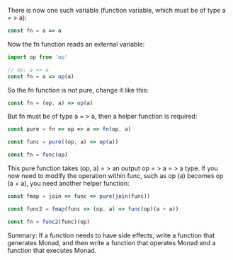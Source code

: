 There is now one such variable (function variable, which must be of type a = > a):
```ts
const fn = a => a
```
Now the fn function reads an external variable:
```ts
import op from 'op'

// op: a => a
const fn = a => op(a)
```
So the fn function is not pure, change it like this:
```ts
const fn = (op, a) => op(a)
```
But fn must be of type a = > a, then a helper function is required:
```ts
const pure = fn => op => a => fn(op, a)

const func = pure((op, a) => op(a))

const fn = func(op)
```
This pure function takes (op, a) = > an output op = > a = > a type.
If you now need to modify the operation within func, such as op (a) becomes op (a + a), you need another helper function:
```ts
const fmap = join => func => pure(join(func))

const func2 = fmap(func => (op, a) => func(op)(a + a))

const fn = func2(func)(op)
```
Summary:
If a function needs to have side effects, write a function that generates Monad, and then write a function that operates Monad and a function that executes Monad.